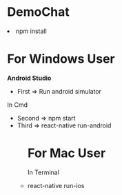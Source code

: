 # DemoChat
<li>npm install</li>

# For Windows User
<strong>
Android Studio
</strong>
<ul>
<li>First => Run android simulator</li>
</ul>
In Cmd
<ul>
<li>Second => npm start</li>
<li>Third => react-native run-android</li>
<ul>

# For Mac User
In Terminal
<li>react-native run-ios</li>
